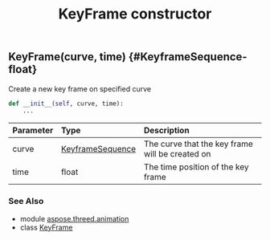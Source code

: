 ﻿---
title: KeyFrame constructor
second_title: Aspose.3D for Python via .NET API References
description: 
type: docs
weight: 10
url: /python-net/aspose.threed.animation/keyframe/__init__/
is_root: false
---

## KeyFrame(curve, time) {#KeyframeSequence-float}

Create a new key frame on specified curve



```python
def __init__(self, curve, time):
    ...
```


| Parameter | Type | Description |
| :- | :- | :- |
| curve | [KeyframeSequence](/3d/python-net/aspose.threed.animation/keyframesequence) | The curve that the key frame will be created on |
| time | float | The time position of the key frame |



### See Also
* module [aspose.threed.animation](../../)
* class [KeyFrame](/3d/python-net/aspose.threed.animation/keyframe)
